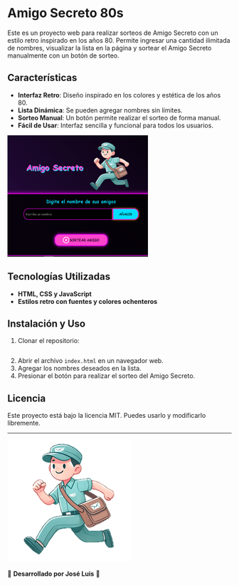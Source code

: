 # Amigo Secreto 80s

Este es un proyecto web para realizar sorteos de Amigo Secreto con un estilo retro inspirado en los años 80. Permite ingresar una cantidad ilimitada de nombres, visualizar la lista en la página y sortear el Amigo Secreto manualmente con un botón de sorteo.

## Características

- **Interfaz Retro**: Diseño inspirado en los colores y estética de los años 80.
- **Lista Dinámica**: Se pueden agregar nombres sin límites.
- **Sorteo Manual**: Un botón permite realizar el sorteo de forma manual.
- **Fácil de Usar**: Interfaz sencilla y funcional para todos los usuarios.

![Vista previa](assets/vista_previa.png)


## Tecnologías Utilizadas

- **HTML, CSS y JavaScript**
- **Estilos retro con fuentes y colores ochenteros**


## Instalación y Uso

1. Clonar el repositorio:
   ```https://github.com/santander73/challenge-amigo-secreto-esp-main.git
   ```
2. Abrir el archivo `index.html` en un navegador web.
3. Agregar los nombres deseados en la lista.
4. Presionar el botón para realizar el sorteo del Amigo Secreto.



## Licencia

Este proyecto está bajo la licencia MIT. Puedes usarlo y modificarlo libremente.

---
![Amigo cartero](assets/amigo-secreto.png)

🎨 **Desarrollado por José Luis** 🎨

